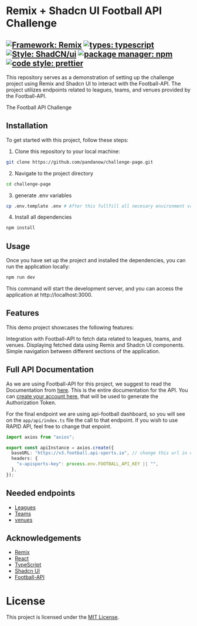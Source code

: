 # Remix + Shadcn UI Football API Challenge

[![Framework: Remix](https://img.shields.io/badge/framework-remix-blue.svg)](https://remix.run/docs/en/main/start/quickstart)
[![types: typescript](https://img.shields.io/badge/types-typescript-blue.svg)](https://www.typescriptlang.org)
[![Style: ShadCN/ui](https://img.shields.io/badge/style-shadCN-blue.svg)](https://ui.shadcn.com/)
[![package manager: npm](https://img.shields.io/badge/package_manager-npm-blue.svg)](https://www.npmjs.com/)
[![code style: prettier](https://img.shields.io/badge/code_style-prettier-blue.svg)](https://prettier.io/)
---

This repository serves as a demonstration of setting up the challenge project using Remix and Shadcn UI to interact with the Football-API. The project utilizes endpoints related to leagues, teams, and venues provided by the Football-API.

The Football API Challenge
## Installation

To get started with this project, follow these steps:

1. Clone this repository to your local machine:

```bash
git clone https://github.com/pandanow/challenge-page.git
```

2. Navigate to the project directory

```bash
cd challenge-page
```

3. generate .env variables

```bash
cp .env.template .env # After this fullfill all necesary environment variables
```

4. Install all dependencies

```bash
npm install
```

## Usage

Once you have set up the project and installed the dependencies, you can run the application locally:

```bash
npm run dev

```

This command will start the development server, and you can access the application at http://localhost:3000.

## Features

This demo project showcases the following features:

Integration with Football-API to fetch data related to leagues, teams, and venues.
Displaying fetched data using Remix and Shadcn UI components.
Simple navigation between different sections of the application.

## Full API Documentation

As we are using Football-API for this project, we suggest to read the Documentation from [here](https://www.api-football.com/documentation-v3). This is the entire documentation for the API.
You can [create your account here](https://dashboard.api-football.com/register), that will be used to generate the Authorization Token.

For the final endpoint we are using api-football dashboard, so you will see on the `app/api/index.ts` file the call to that endpoint. If you wish to use RAPID API, feel free to change that enpoint.

```ts
import axios from "axios";

export const apiInstance = axios.create({
  baseURL: "https://v3.football.api-sports.io", // change this url in case of using Rapid API
  headers: {
    "x-apisports-key": process.env.FOOTBALL_API_KEY || "",
  },
});
```

## Needed endpoints

- [Leagues](https://www.api-football.com/documentation-v3#tag/Leagues)
- [Teams](https://www.api-football.com/documentation-v3#tag/Teams)
- [venues](https://www.api-football.com/documentation-v3#tag/Venues)

## Acknowledgements

- [Remix](https://remix.run/docs/en/main/start/quickstart)
- [React](https://es.react.dev/)
- [TypeScript](https://www.typescriptlang.org/docs/)
- [Shadcn UI](https://ui.shadcn.com/docs)
- [Football-API](https://www.api-football.com/documentation-v3#section/Introduction)

# License

This project is licensed under the [MIT License](./LICENSE).
